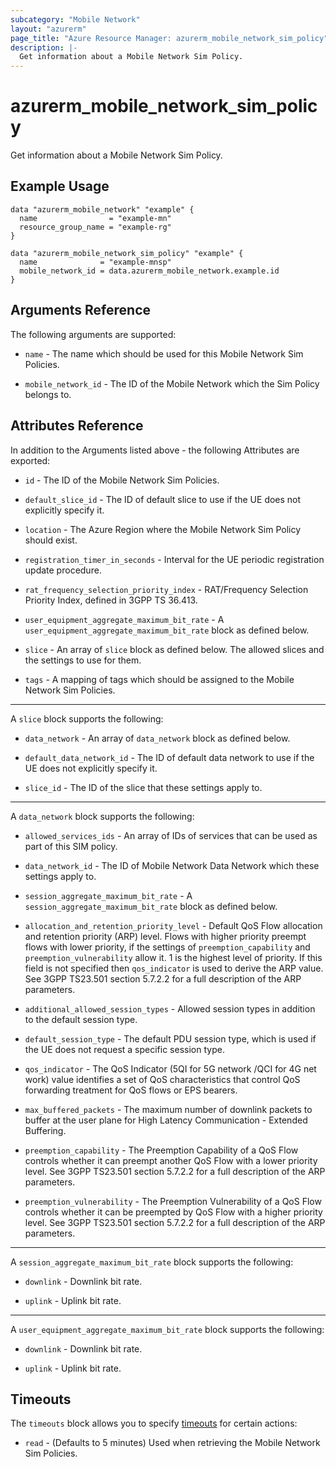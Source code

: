 ```yaml
---
subcategory: "Mobile Network"
layout: "azurerm"
page_title: "Azure Resource Manager: azurerm_mobile_network_sim_policy"
description: |-
  Get information about a Mobile Network Sim Policy.
---
```


# azurerm_mobile_network_sim_policy

Get information about a Mobile Network Sim Policy.

## Example Usage

```hcl
data "azurerm_mobile_network" "example" {
  name                = "example-mn"
  resource_group_name = "example-rg"
}

data "azurerm_mobile_network_sim_policy" "example" {
  name              = "example-mnsp"
  mobile_network_id = data.azurerm_mobile_network.example.id
}
```

## Arguments Reference

The following arguments are supported:

* `name` - The name which should be used for this Mobile Network Sim Policies.

* `mobile_network_id` - The ID of the Mobile Network which the Sim Policy belongs to.

## Attributes Reference

In addition to the Arguments listed above - the following Attributes are exported:

* `id` - The ID of the Mobile Network Sim Policies.

* `default_slice_id` - The ID of default slice to use if the UE does not explicitly specify it.

* `location` - The Azure Region where the Mobile Network Sim Policy should exist.

* `registration_timer_in_seconds` - Interval for the UE periodic registration update procedure.

* `rat_frequency_selection_priority_index` - RAT/Frequency Selection Priority Index, defined in 3GPP TS 36.413.

* `user_equipment_aggregate_maximum_bit_rate` - A `user_equipment_aggregate_maximum_bit_rate` block as defined below.

* `slice` - An array of `slice` block as defined below. The allowed slices and the settings to use for them.

* `tags` - A mapping of tags which should be assigned to the Mobile Network Sim Policies.

---

A `slice` block supports the following:

* `data_network` - An array of `data_network` block as defined below.

* `default_data_network_id` - The ID of default data network to use if the UE does not explicitly specify it.

* `slice_id` - The ID of the slice that these settings apply to.

---

A `data_network` block supports the following:

* `allowed_services_ids` - An array of IDs of services that can be used as part of this SIM policy.

* `data_network_id` - The ID of Mobile Network Data Network which these settings apply to.

* `session_aggregate_maximum_bit_rate` - A `session_aggregate_maximum_bit_rate` block as defined below.

* `allocation_and_retention_priority_level` - Default QoS Flow allocation and retention priority (ARP) level. Flows with higher priority preempt flows with lower priority, if the settings of `preemption_capability` and `preemption_vulnerability` allow it. 1 is the highest level of priority. If this field is not specified then `qos_indicator` is used to derive the ARP value. See 3GPP TS23.501 section 5.7.2.2 for a full description of the ARP parameters.

* `additional_allowed_session_types` - Allowed session types in addition to the default session type.

* `default_session_type` - The default PDU session type, which is used if the UE does not request a specific session type.

* `qos_indicator` - The QoS Indicator (5QI for 5G network /QCI for 4G net work) value identifies a set of QoS characteristics that control QoS forwarding treatment for QoS flows or EPS bearers.

* `max_buffered_packets` - The maximum number of downlink packets to buffer at the user plane for High Latency Communication - Extended Buffering.

* `preemption_capability` - The Preemption Capability of a QoS Flow controls whether it can preempt another QoS Flow with a lower priority level. See 3GPP TS23.501 section 5.7.2.2 for a full description of the ARP parameters.

* `preemption_vulnerability` - The Preemption Vulnerability of a QoS Flow controls whether it can be preempted by QoS Flow with a higher priority level. See 3GPP TS23.501 section 5.7.2.2 for a full description of the ARP parameters.

---

A `session_aggregate_maximum_bit_rate` block supports the following:

* `downlink` - Downlink bit rate.

* `uplink` - Uplink bit rate.

---

A `user_equipment_aggregate_maximum_bit_rate` block supports the following:

* `downlink` - Downlink bit rate.

* `uplink` - Uplink bit rate.


## Timeouts

The `timeouts` block allows you to specify [timeouts](https://www.terraform.io/docs/configuration/resources.html#timeouts) for certain actions:

* `read` - (Defaults to 5 minutes) Used when retrieving the Mobile Network Sim Policies.
